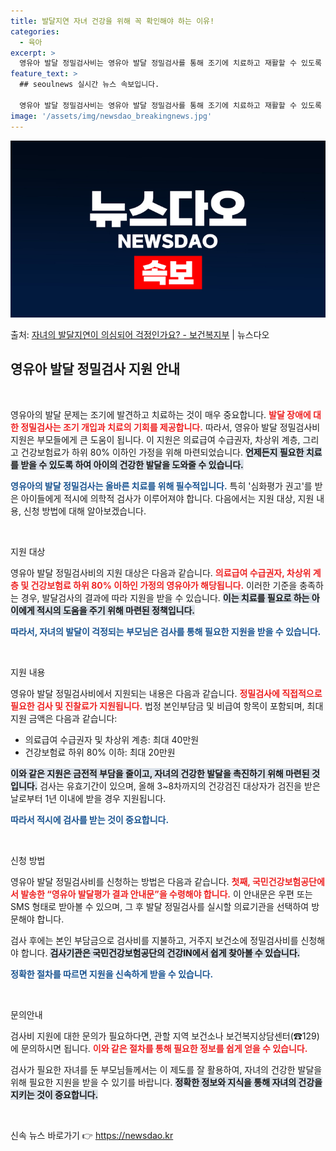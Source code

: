 ```yaml
---
title: 발달지연 자녀 건강을 위해 꼭 확인해야 하는 이유!
categories:
  - 육아
excerpt: >
  영유아 발달 정밀검사비는 영유아 발달 정밀검사를 통해 조기에 치료하고 재활할 수 있도록 진료비를 지원합니다.…
feature_text: >
  ## seoulnews 실시간 뉴스 속보입니다.

  영유아 발달 정밀검사비는 영유아 발달 정밀검사를 통해 조기에 치료하고 재활할 수 있도록 진료비를 지원합니다.…
image: '/assets/img/newsdao_breakingnews.jpg'
---
```


![뉴스다오 속보](/assets/img/newsdao_breakingnews.jpg)

<p>출처: <a href="https://newsdao.kr/2044" rel="dofollow">자녀의 발달지연이 의심되어 걱정인가요? - 보건복지부</a> | 뉴스다오</p>

<h2 data-ke-size="size26">영유아 발달 정밀검사 지원 안내</h2>

<p data-ke-size="size16">&nbsp;</p>

영유아의 발달 문제는 조기에 발견하고 치료하는 것이 매우 중요합니다. <b><span style="color: #ee2323;">발달 장애에 대한 정밀검사는 조기 개입과 치료의 기회를 제공합니다.</span></b> 따라서, 영유아 발달 정밀검사비 지원은 부모들에게 큰 도움이 됩니다. 이 지원은 의료급여 수급권자, 차상위 계층, 그리고 건강보험료가 하위 80% 이하인 가정을 위해 마련되었습니다. <b><span style="background-color: #21538527;">언제든지 필요한 치료를 받을 수 있도록 하여 아이의 건강한 발달을 도와줄 수 있습니다.</span></b> 

<b><span style="color: #1a5490;">영유아의 발달 정밀검사는 올바른 치료를 위해 필수적입니다.</span></b> 특히 '심화평가 권고'를 받은 아이들에게 적시에 의학적 검사가 이루어져야 합니다. 다음에서는 지원 대상, 지원 내용, 신청 방법에 대해 알아보겠습니다. 

<p data-ke-size="size16">&nbsp;</p>

지원 대상

<p data-ke-size="size16"></p>

영유아 발달 정밀검사비의 지원 대상은 다음과 같습니다. <b><span style="color: #ee2323;">의료급여 수급권자, 차상위 계층 및 건강보험료 하위 80% 이하인 가정의 영유아가 해당됩니다.</span></b> 이러한 기준을 충족하는 경우, 발달검사의 결과에 따라 지원을 받을 수 있습니다. <b><span style="background-color: #21538527;">이는 치료를 필요로 하는 아이에게 적시의 도움을 주기 위해 마련된 정책입니다.</span></b>

<b><span style="color: #1a5490;">따라서, 자녀의 발달이 걱정되는 부모님은 검사를 통해 필요한 지원을 받을 수 있습니다.</span></b>

<p data-ke-size="size16">&nbsp;</p>

지원 내용

<p data-ke-size="size16"></p>

영유아 발달 정밀검사비에서 지원되는 내용은 다음과 같습니다. <b><span style="color: #ee2323;">정밀검사에 직접적으로 필요한 검사 및 진찰료가 지원됩니다.</span></b> 법정 본인부담금 및 비급여 항목이 포함되며, 최대 지원 금액은 다음과 같습니다:

<ul>
<li>의료급여 수급권자 및 차상위 계층: 최대 40만원</li>
<li>건강보험료 하위 80% 이하: 최대 20만원</li>
</ul>

<b><span style="background-color: #21538527;">이와 같은 지원은 금전적 부담을 줄이고, 자녀의 건강한 발달을 촉진하기 위해 마련된 것입니다.</span></b> 검사는 유효기간이 있으며, 올해 3~8차까지의 건강검진 대상자가 검진을 받은 날로부터 1년 이내에 받을 경우 지원됩니다. 

<b><span style="color: #1a5490;">따라서 적시에 검사를 받는 것이 중요합니다.</span></b>

<p data-ke-size="size16">&nbsp;</p>

신청 방법

<p data-ke-size="size16"></p>

영유아 발달 정밀검사비를 신청하는 방법은 다음과 같습니다. <b><span style="color: #ee2323;">첫째, 국민건강보험공단에서 발송한 “영유아 발달평가 결과 안내문”을 수령해야 합니다.</span></b> 이 안내문은 우편 또는 SMS 형태로 받아볼 수 있으며, 그 후 발달 정밀검사를 실시할 의료기관을 선택하여 방문해야 합니다.

검사 후에는 본인 부담금으로 검사비를 지불하고, 거주지 보건소에 정밀검사비를 신청해야 합니다. <b><span style="background-color: #21538527;">검사기관은 국민건강보험공단의 건강IN에서 쉽게 찾아볼 수 있습니다.</span></b>

<b><span style="color: #1a5490;">정확한 절차를 따르면 지원을 신속하게 받을 수 있습니다.</span></b>

<p data-ke-size="size16">&nbsp;</p>

문의안내

<p data-ke-size="size16"></p>

검사비 지원에 대한 문의가 필요하다면, 관할 지역 보건소나 보건복지상담센터(☎129)에 문의하시면 됩니다. <b><span style="color: #ee2323;">이와 같은 절차를 통해 필요한 정보를 쉽게 얻을 수 있습니다.</span></b> 

검사가 필요한 자녀를 둔 부모님들께서는 이 제도를 잘 활용하여, 자녀의 건강한 발달을 위해 필요한 지원을 받을 수 있기를 바랍니다. <b><span style="background-color: #21538527;">정확한 정보와 지식을 통해 자녀의 건강을 지키는 것이 중요합니다.</span></b>

<p data-ke-size="size16">&nbsp;</p> 

신속 뉴스 바로가기 👉 <a href="https://newsdao.kr" rel="dofollow">https://newsdao.kr</a>


